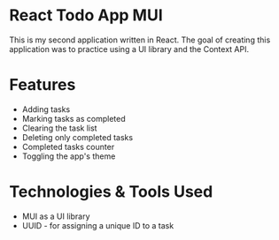 # React Todo App MUI

This is my second application written in React.
The goal of creating this application was to practice using a UI library and the Context API.

# Features

- Adding tasks
- Marking tasks as completed
- Clearing the task list
- Deleting only completed tasks
- Completed tasks counter
- Toggling the app's theme

# Technologies & Tools Used

- MUI as a UI library
- UUID - for assigning a unique ID to a task
